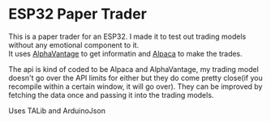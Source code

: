 # ESP32 Paper Trader
This is a paper trader for an ESP32. I made it to test out trading models without any emotional component to it. <br>
It uses [AlphaVantage](https://www.alphavantage.co) to get informatin and [Alpaca](https://alpaca.markets) to make the trades.

The api is kind of coded to be Alpaca and AlphaVantage, my  trading model doesn't go over the API limits for either but they do come pretty close(if you recompile within a certain window, it will go over). They can be improved by fetching the data once and passing it into the trading models.

Uses TALib and ArduinoJson